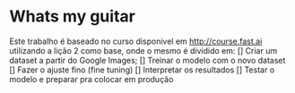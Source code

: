 # Whats my guitar

Este trabalho é baseado no curso disponivel em http://course.fast.ai utilizando a lição 2 como base, onde o mesmo é dividido em: [] Criar um dataset a partir do Google Images; [] Treinar o modelo com o novo dataset [] Fazer o ajuste fino (fine tuning) [] Interpretar os resultados [] Testar o modelo e preparar pra colocar em produção
